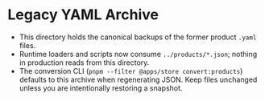 # Legacy YAML Archive

- This directory holds the canonical backups of the former product `.yaml` files.
- Runtime loaders and scripts now consume `../products/*.json`; nothing in production reads from this directory.
- The conversion CLI (`pnpm --filter @apps/store convert:products`) defaults to this archive when regenerating JSON. Keep files unchanged unless you are intentionally restoring a snapshot.
